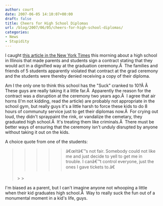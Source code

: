 ```yaml
---
author: court
date: 2007-06-05 14:10:07+00:00
draft: false
title: Cheers for High School Diplomas
url: /blog/2007/06/05/cheers-for-high-school-diplomas/
categories:
- News
- Stupidity
---
```


I caught [this article in the New York Times](http://www.nytimes.com/2007/06/03/us/03graduation.html) this morning about a high school in Illinois that made parents and students sign a contract stating that they would act in a dignified way at the graduation ceremony.Â  The families and friends of 5 students apparently violated that contract at the grad ceremony and the students were thereby denied receiving a copy of their diploma.

Am I the only one to think this school has the "Suck" cranked to 10?Â Â  These guys are really taking it a little far.Â  Apparently the reason for the contract was a disruption at the ceremony two years ago.Â  I agree that air horns (I'm not kidding, read the article) are probably not appropriate in the school gym, but really guys it's a little harsh to force these kids to do 8 hours of communuty service just to get their diplomas now.Â  For crying out loud, they didn't spraypaint the rink, or vandalize the cemetary, they graduated high school.Â  It's treating them like criminals.Â  There must be better ways of ensuring that the ceremony isn't unduly disrupted by anyone without taking it out on the kids.

A choice quote from one of the students:


<blockquote>

> 
> <blockquote>

>> 
>> <blockquote>â€œItâ€™s not fair. Somebody could not like me and just decide to yell to get me in trouble. I canâ€™t control everyone, just the ones I gave tickets to.â€</blockquote>
>> 
>> 
</blockquote>
> 
> 
</blockquote>


I'm biased as a parent, but I can't imagine anyone not whooping a little when their kid graduates high school.Â  Way to really suck the fun out of a monumental moment in a kid's life, guys.
